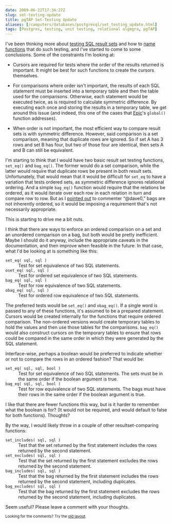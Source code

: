 ```yaml
--- 
date: 2009-06-22T17:34:27Z
slug: set-testing-update
title: pgTAP Set-Testing Update
aliases: [/computers/databases/postgresql/set_testing_update.html]
tags: [Postgres, testing, unit testing, relational algegra, pgTAP]
---
```


<p>I've been thinking more
about <a href="/computers/databases/postgresql/comparing-relations.html" title="Thoughts on Testing SQL Result Sets">testing SQL result sets</a> and
how to <a href="/computers/databases/postgresql/result-testing-function-names.html" title="Need Help Naming Result Set Testing Functions">name functions</a> that
do such testing, and I've started to come to some conclusions. Some of the
constraints I'm looking at:</p>

<ul>
  <li><p>Cursors are required for tests where the order of the results
      returned is important. It might be best for such functions to create the
      cursors themselves.</p></li>
  <li><p>For comparisons where order isn't important, the results of each SQL
      statement must be inserted into a temporary table and then the table
      used for the comparisons. Otherwise, each statement would be executed
      twice, as is required to calculate symmetric difference. By executing
      each once and storing the results in a temporary table, we get around
      this issue (and indeed, this one of the cases that
      <a href="http://epictest.org/" title="Epic: more full of fail than any other testing  tool">Epic</a>'s
      <code>global()</code> function addresses).</p></li>
  <li><p>When order is not important, the most efficient way to compare result
      sets is with symmetric difference. However, said comparison is a set
      comparison, meaning that duplicate rows are ignored. So if set A has 3
      rows and set B has four, but two of those four are identical, then sets
      A and B can still be equivalent.</p></li>
</ul>

<p>I'm starting to think that I would have two basic result set testing functions,
<code>set_eq()</code> and <code>bag_eq()</code>. The former would do a
set comparison, while the latter would require that duplicate rows be present
in both result sets. Unfortunately, that would mean that it would be
difficult for <code>set_eq</code> to have a variation that tests ordered
sets, as symmetric difference ignores relational ordering. And a simple
<code>bag_eq()</code> function would require that the relations be ordered, as
it would iterate over each row in each relation in turn and compare row to row.
But as I <a href="/computers/databases/postgresql/result-testing-function-names.html" title="Need Help Naming Result Set Testing Functions">pointed out</a> to
commenter “@dave0,” bags are not inherently ordered, so it would be imposing a
requirement that's not necessarily appropriate.</p>

<p>This is starting to drive me a bit nuts.</p>

<p>I think that there are ways to enforce an ordered comparison on a set and
an unordered comparison on a bag, but both would be pretty inefficient. Maybe
I should do it anyway, include the appropriate caveats in the documentation,
and then improve when feasible in the future. In that case, what I'd be
looking at is something like this:</p>

<dl>
<dt><code>set_eq( sql, sql )</code></dt>
<dd>Test for set equivalence of two SQL statements.</dd>

<dt><code>oset_eq( sql, sql )</code></dt>
<dd>Test for ordered set equivalence of two SQL statements.</dd>

<dt><code>bag_eq( sql, sql )</code></dt>
<dd>Test for row equivalence of two SQL statements.</dd>

<dt><code>obag_eq( sql, sql )</code></dt>
<dd>Test for ordered row equivalence of two SQL statements.</dd>
</dl>

<p>The preferred tests would be <code>set_eq()</code> and <code>obag_eq()</code>.
If a single word is passed to any of these functions, it's assumed to be
a prepared statement. Cursors would be created internally for the
functions that require ordered comparison. The non-ordered versions would create
temporary tables to hold the values and then use those tables for the comparisons.
 <code>bag_eq()</code> would also construct cursors on the temporary tables
to ensure that rows could be compared in the same order in which they were
generated by the SQL statement.</p>

<p>Interface-wise, perhaps a boolean would be preferred to indicate whether or
not to compare the rows in an ordered fashion? That would be:</p>

<dl>
<dt><code>set_eq( sql, sql, bool )</code></dt>
<dd>Test for set equivalence of two SQL statements. The sets must be in the same order if the boolean argument is true.</dd>

<dt><code>bag_eq( sql, sql, bool )</code></dt>
<dd>Test for row equivalence of two SQL statements. The bags must have their rows in the same order if the boolean argument is true.</dd>
</dl>

<p>I like that there are fewer functions this way, but is it harder to
remember what the boolean is for? (It would not be required, and would default
to false for both functions). Thoughts?</p>

<p>By the way, I would likely throw in a couple of other resultset-comparing
functions:</p>

<dl>
<dt><code>set_includes( sql, sql )</code></dt>
<dd>Test that the set returned by the first statement includes the rows returned by the second statement.</dd>
<dt><code>set_excludes( sql, sql )</code></dt>
<dd>Test that the set returned by the first statement excludes the rows returned by the second statement.</dd>
<dt><code>bag_includes( sql, sql )</code></dt>
<dd>Test that the bag returned by the first statement includes the rows returned by the second statement, including duplicates.</dd>
<dd></dd>
<dt><code>bag_excludes( sql, sql )</code></dt>
<dd>Test that the bag returned by the first statement excludes the rows returned by the second statement, including duplicates.</dd>
<dd></dd>
</dl>

<p>Seem useful? Please leave a comment with your thoughts.</p>


<p class="past"><small>Looking for the comments? Try the <a rel="nofollow" href="//past.justatheory.com/computers/databases/postgresql/set_testing_update.html">old layout</a>.</small></p>


